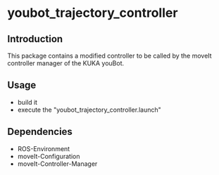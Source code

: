 youbot_trajectory_controller
=============


Introduction
------------------
This package contains a modified controller to be called by the moveIt controller manager of the KUKA youBot.


Usage
------------------
* build it
* execute the "youbot_trajectory_controller.launch"


Dependencies
------------------
* ROS-Environment
* moveIt-Configuration
* moveIt-Controller-Manager
